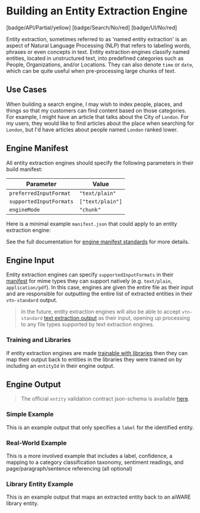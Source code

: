 # Building an Entity Extraction Engine

[badge/API/Partial/yellow]
[badge/Search/No/red]
[badge/UI/No/red]

Entity extraction, sometimes referred to as 'named entity extraction' is an aspect of Natural Language Processing (NLP) that refers to labeling words, phrases or even concepts in text.
Entity extraction engines classify named entities, located in unstructured text, into predefined categories such as People, Organizations, and/or Locations.
They can also denote `time` or `date`, which can be quite useful when pre-processing large chunks of text.

## Use Cases

When building a search engine, I may wish to index people, places, and things so that my customers can find content based on those categories.
For example, I might have an article that talks about the City of `London`.
For my users, they would like to find articles about the place when searching for `London`, but I'd have articles about people named `London` ranked lower.

## Engine Manifest

All entity extraction engines should specify the following parameters in their build manifest:

| Parameter | Value |
| --------- | ----- |
| `preferredInputFormat` | `"text/plain"` |
| `supportedInputFormats` | `["text/plain"]` |
| `engineMode` | `"chunk"` |

Here is a minimal example `manifest.json` that could apply to an entity extraction engine:

[](manifest.example.json ':include :type=code json')

See the full documentation for [engine manifest standards](/developer/engines/standards/engine-manifest/) for more details.

## Engine Input

Entity extraction engines can specify `supportedInputFormats` in their [manifest](/developer/engines/standards/engine-manifest/) for mime types they can support natively (e.g. `text/plain`, `application/pdf`).
In this case, engines are given the entire file as their input and are responsible for outputting the entire list of extracted entities in their `vtn-standard` output.

> In the future, entity extraction engines will also be able to accept `vtn-standard` [text extraction output](/developer/engines/cognitive/text/text-extraction/?id=engine-output) as their input, opening up processing to any file types supported by text extraction engines.

### Training and Libraries

If entity extraction engines are made [trainable with libraries](/developer/libraries/engines) then they can map their output back to entities in the libraries they were trained on by including an `entityId` in their engine output.

## Engine Output

> The official `entity` validation contract json-schema is available
[here](/schemas/vtn-standard/entity/entity.json ':ignore').

### Simple Example

This is an example output that only specifies a `label` for the identified entity.

[](../../../../../../schemas/vtn-standard/entity/examples/simple.json ':include :type=code json')

### Real-World Example

This is a more involved example that includes a label, confidence, a mapping to a category classification taxonomy, sentiment readings, and page/paragraph/sentence referencing (all optional)

[](../../../../../../schemas/vtn-standard/entity/examples/real-world.json ':include :type=code json')

### Library Entity Example

This is an example output that maps an extracted entity back to an aiWARE library entity.

[](../../../../../../schemas/vtn-standard/entity/examples/library-entity.json ':include :type=code json')
